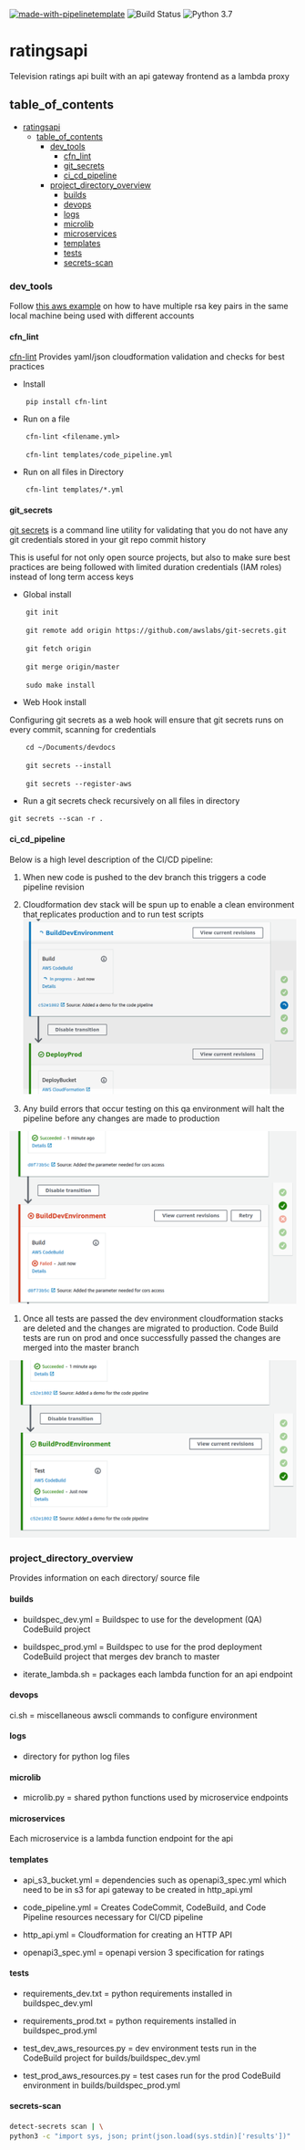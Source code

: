 [![made-with-pipelinetemplate](https://img.shields.io/badge/Made%20with-pipelinetemplate-blue.svg)](https://github.com/rrigato/pipelinetemplate.git) ![Build Status](https://img.shields.io/badge/Build%20Status-unknown-lightgray) ![Python 3.7](https://img.shields.io/badge/python-3.7-blue.svg) 

# ratingsapi
Television ratings api built with an api gateway frontend as a lambda proxy


## table_of_contents


- [ratingsapi](#ratingsapi)
  - [table\_of\_contents](#table_of_contents)
    - [dev\_tools](#dev_tools)
      - [cfn\_lint](#cfn_lint)
      - [git\_secrets](#git_secrets)
      - [ci\_cd\_pipeline](#ci_cd_pipeline)
    - [project\_directory\_overview](#project_directory_overview)
      - [builds](#builds)
      - [devops](#devops)
      - [logs](#logs)
      - [microlib](#microlib)
      - [microservices](#microservices)
      - [templates](#templates)
      - [tests](#tests)
      - [secrets-scan](#secrets-scan)





### dev_tools

Follow [this aws example](https://forums.aws.amazon.com/thread.jspa?threadID=228206) on how to have multiple rsa key pairs in the same local machine being used with different accounts

#### cfn_lint
[cfn-lint](https://github.com/aws-cloudformation/cfn-python-lint.git) Provides yaml/json cloudformation validation and checks for best practices

- Install

```
    pip install cfn-lint
```

- Run on a file
```
    cfn-lint <filename.yml>

    cfn-lint templates/code_pipeline.yml
```

- Run on all files in Directory
```
    cfn-lint templates/*.yml
```


#### git_secrets

[git secrets](https://github.com/awslabs/git-secrets.git) is a command line utility for validating that you do not have any git credentials stored in your git repo commit history

This is useful for not only open source projects, but also to make sure best practices are being followed with limited duration credentials (IAM roles) instead of long term access keys

- Global install

```
    git init

    git remote add origin https://github.com/awslabs/git-secrets.git

    git fetch origin

    git merge origin/master

    sudo make install
```

- Web Hook install

Configuring git secrets as a web hook will ensure that git secrets runs on every commit, scanning for credentials
```
    cd ~/Documents/devdocs

    git secrets --install

    git secrets --register-aws
```


- Run a git secrets check recursively on all files in directory

```
git secrets --scan -r .
```

#### ci_cd_pipeline
Below is a high level description of the CI/CD pipeline:

1) When new code is pushed to the dev branch this triggers a code pipeline revision

2) Cloudformation dev stack will be spun up to enable a clean environment that replicates production and to run test scripts
![Building Dev Environment](devops/images/pipeline_demo_2.png )

3) Any build errors that occur testing on this qa environment will halt the pipeline before any changes are made to production

![Dev Code Build Failure](devops/images/pipeline_demo_3.png )


1) Once all tests are passed the dev environment cloudformation stacks are deleted and the changes are migrated to production. Code Build tests are run on prod and once successfully passed the changes are merged into the master branch

![Prod Build](devops/images/pipeline_demo_4.png )



### project_directory_overview
Provides information on each directory/ source file

#### builds

- buildspec_dev.yml = Buildspec to use for the development (QA)
    CodeBuild project

- buildspec_prod.yml = Buildspec to use for the prod deployment CodeBuild project that merges dev branch to master

- iterate_lambda.sh = packages each lambda function for an api endpoint

#### devops

ci.sh = miscellaneous awscli commands to configure environment

#### logs
- directory for python log files

#### microlib
- microlib.py = shared python functions used by microservice endpoints

#### microservices
Each microservice is a lambda function endpoint for the api

#### templates

- api_s3_bucket.yml = dependencies such as openapi3_spec.yml which need
to be in s3 for api gateway to be created in http_api.yml

- code_pipeline.yml = Creates CodeCommit, CodeBuild, and Code Pipeline resources necessary for CI/CD pipeline

- http_api.yml = Cloudformation for creating an HTTP API

- openapi3_spec.yml = openapi version 3 specification for ratings


#### tests

- requirements_dev.txt = python requirements installed in buildspec_dev.yml

- requirements_prod.txt = python requirements installed in buildspec_prod.yml

- test_dev_aws_resources.py = dev environment tests run in the CodeBuild project for builds/buildspec_dev.yml

- test_prod_aws_resources.py = test cases run for the prod CodeBuild environment in builds/buildspec_prod.yml


#### secrets-scan
```bash
detect-secrets scan | \
python3 -c "import sys, json; print(json.load(sys.stdin)['results'])"
```